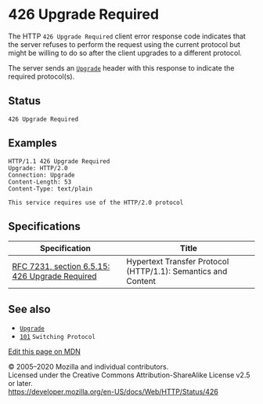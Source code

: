426 Upgrade Required
====================

The HTTP `426 Upgrade Required` client error response code indicates that the server refuses to perform the request using the current protocol but might be willing to do so after the client upgrades to a different protocol.

The server sends an [`Upgrade`](https://developer.mozilla.org/en-US/docs/Web/HTTP/Headers/Upgrade) header with this response to indicate the required protocol(s).

Status
------

    426 Upgrade Required

Examples
--------

    HTTP/1.1 426 Upgrade Required 
    Upgrade: HTTP/2.0 
    Connection: Upgrade 
    Content-Length: 53 
    Content-Type: text/plain 

    This service requires use of the HTTP/2.0 protocol

Specifications
--------------

<table><thead><tr class="header"><th>Specification</th><th>Title</th></tr></thead><tbody><tr class="odd"><td><a href="https://tools.ietf.org/html/rfc7231#section-6.5.15">RFC 7231, section 6.5.15: 426 Upgrade Required</a></td><td>Hypertext Transfer Protocol (HTTP/1.1): Semantics and Content</td></tr></tbody></table>

See also
--------

-   [`Upgrade`](https://developer.mozilla.org/en-US/docs/Web/HTTP/Headers/Upgrade)
-   [`101`](101) `Switching Protocol`

<a href="https://developer.mozilla.org/en-US/docs/Web/HTTP/Status/426$edit" class="_attribution-link">Edit this page on MDN</a>

© 2005–2020 Mozilla and individual contributors.  
Licensed under the Creative Commons Attribution-ShareAlike License v2.5 or later.  
<a href="https://developer.mozilla.org/en-US/docs/Web/HTTP/Status/426" class="_attribution-link">https://developer.mozilla.org/en-US/docs/Web/HTTP/Status/426</a>
